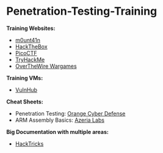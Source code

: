 # Penetration-Testing-Training

**Training Websites:**

- [m0unt41n](https://library.m0unt41n.ch/)
- [HackTheBox](https://hackthebox.com/)
- [PicoCTF](https://play.picoctf.org/practice)
- [TryHackMe](https://tryhackme.com/)
- [OverTheWire Wargames](https://overthewire.org/wargames/)

**Training VMs:**

- [VulnHub](https://www.vulnhub.com/)

**Cheat Sheets:**

- Penetration Testing: [Orange Cyber Defense](https://orange-cyberdefense.github.io/ocd-mindmaps/img/pentest_ad_dark_2023_02.svg)
- ARM Assembly Basics: [Azeria Labs](https://azeria-labs.com/assembly-basics-cheatsheet/)

**Big Documentation with multiple areas:**

- [HackTricks](https://book.hacktricks.xyz/)
